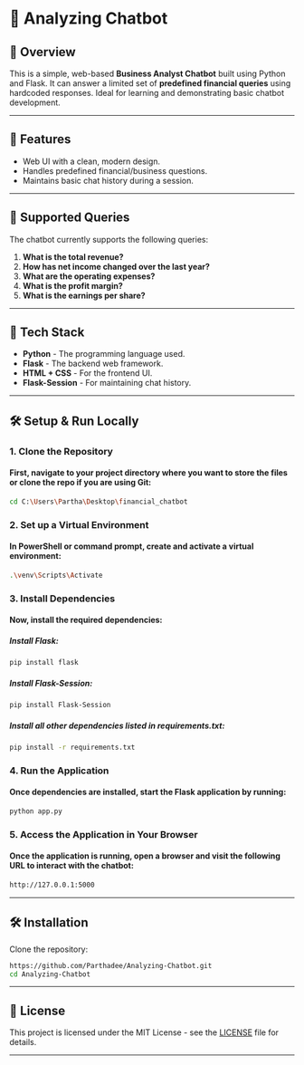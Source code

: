 # 💬 Analyzing Chatbot


## 📌 Overview
This is a simple, web-based **Business Analyst Chatbot** built using Python and Flask. It can answer a limited set of **predefined financial queries** using hardcoded responses. Ideal for learning and demonstrating basic chatbot development.

---

## 🚀 Features
- Web UI with a clean, modern design.
- Handles predefined financial/business questions.
- Maintains basic chat history during a session.

---

## 🧠 Supported Queries
The chatbot currently supports the following queries:
1. **What is the total revenue?**
2. **How has net income changed over the last year?**
3. **What are the operating expenses?**
4. **What is the profit margin?**
5. **What is the earnings per share?**

---

## 🧰 Tech Stack
- **Python** - The programming language used.
- **Flask** - The backend web framework.
- **HTML + CSS** - For the frontend UI.
- **Flask-Session** - For maintaining chat history.

---

## 🛠️ Setup & Run Locally
### 1. Clone the Repository
#### First, navigate to your project directory where you want to store the files or clone the repo if you are using Git:

```bash
cd C:\Users\Partha\Desktop\financial_chatbot
```
### 2. Set up a Virtual Environment
#### In PowerShell or command prompt, create and activate a virtual environment:
```bash
.\venv\Scripts\Activate
```
### 3. Install Dependencies
#### Now, install the required dependencies:
##### Install Flask:
```bash
pip install flask
```
##### Install Flask-Session:
```bash
pip install Flask-Session
```
##### Install all other dependencies listed in requirements.txt:
```bash
pip install -r requirements.txt
```
### 4. Run the Application
#### Once dependencies are installed, start the Flask application by running:
```bash
python app.py
```
### 5. Access the Application in Your Browser
#### Once the application is running, open a browser and visit the following URL to interact with the chatbot:
```bash
http://127.0.0.1:5000
```
---
## 🛠️ Installation
Clone the repository:
```bash
https://github.com/Parthadee/Analyzing-Chatbot.git
cd Analyzing-Chatbot
```
---

## 📜 License
This project is licensed under the MIT License - see the [LICENSE](LICENSE) file for details.

---


